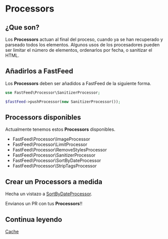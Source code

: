 # Processors

## ¿Que son?

Los **Processors** actuan al final del proceso, cuando ya se han recuperado y parseado todos los elementos.
Algunos usos de los procesadores pueden ser limitar el número de elementos, ordenarlos por fecha, o sanitizar el HTML.

## Añadirlos a FastFeed

Los **Processors** deben ser añadidos a FastFeed de la siguiente forma.

``` php
use FastFeed\Processor\SanitizerProcessor;

$fastFeed->pushProcessor(new SanitizerProcessor());
```

## Processors disponibles

Actualmente tenemos estos **Processors** disponibles.

+ FastFeed\Processor\ImageProcessor
+ FastFeed\Processor\LimitProcessor
+ FastFeed\Processor\RemoveStylesProcessor
+ FastFeed\Processor\SanitizerProcessor
+ FastFeed\Processor\SortByDateProcessor
+ FastFeed\Processor\StripTagsProcessor

## Crear un Processors a medida

Hecha un vistazo a
[SortByDateProcessor](https://github.com/FastFeed/FastFeed/blob/master/src/FastFeed/Processor/SortByDateProcessor.php).

Envianos un PR con tus **Processors**!!

## Continua leyendo

[Cache](https://github.com/FastFeed/FastFeed/blob/master/doc/es/cache.md)